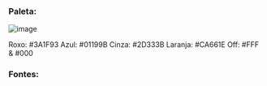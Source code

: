### Paleta:

![image](https://github.com/MegamiAy/Proj_Eventos/assets/91392149/20ac1b66-5434-42a8-89ce-8d90c46c38f5)

Roxo: #3A1F93
Azul: #01199B
Cinza: #2D333B
Laranja: #CA661E
Off: #FFF & #000


### Fontes:

